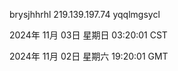 brysjhhrhl 219.139.197.74 yqqlmgsycl

2024年 11月 03日 星期日 03:20:01 CST

2024年 11月 02日 星期六 19:20:01 GMT
